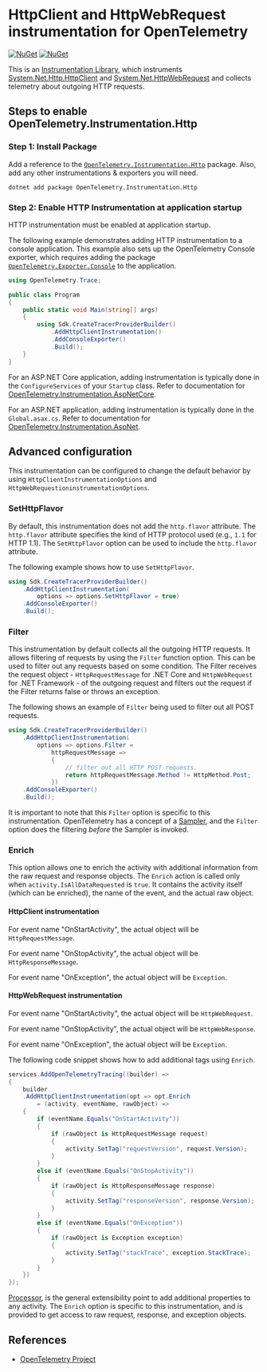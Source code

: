 # HttpClient and HttpWebRequest instrumentation for OpenTelemetry

[![NuGet](https://img.shields.io/nuget/v/OpenTelemetry.Instrumentation.Http.svg)](https://www.nuget.org/packages/OpenTelemetry.Instrumentation.Http)
[![NuGet](https://img.shields.io/nuget/dt/OpenTelemetry.Instrumentation.Http.svg)](https://www.nuget.org/packages/OpenTelemetry.Instrumentation.Http)

This is an
[Instrumentation Library](https://github.com/open-telemetry/opentelemetry-specification/blob/master/specification/glossary.md#instrumentation-library),
which instruments
[System.Net.Http.HttpClient](https://docs.microsoft.com/dotnet/api/system.net.http.httpclient)
and
[System.Net.HttpWebRequest](https://docs.microsoft.com/dotnet/api/system.net.httpwebrequest)
and collects telemetry about outgoing HTTP requests.

## Steps to enable OpenTelemetry.Instrumentation.Http

### Step 1: Install Package

Add a reference to the [`OpenTelemetry.Instrumentation.Http`](https://www.nuget.org/packages/OpenTelemetry.Instrumentation.Http)
package. Also, add any other instrumentations & exporters you will need.

```shell
dotnet add package OpenTelemetry.Instrumentation.Http
```

### Step 2: Enable HTTP Instrumentation at application startup

HTTP instrumentation must be enabled at application startup.

The following example demonstrates adding HTTP instrumentation to a
console application. This example also sets up the OpenTelemetry Console
exporter, which requires adding the package
[`OpenTelemetry.Exporter.Console`](../OpenTelemetry.Exporter.Console/README.md)
to the application.

```csharp
using OpenTelemetry.Trace;

public class Program
{
    public static void Main(string[] args)
    {
        using Sdk.CreateTracerProviderBuilder()
            .AddHttpClientInstrumentation()
            .AddConsoleExporter()
            .Build();
    }
}
```

For an ASP.NET Core application, adding instrumentation is typically done in
the `ConfigureServices` of your `Startup` class. Refer to documentation for
[OpenTelemetry.Instrumentation.AspNetCore](../OpenTelemetry.Instrumentation.AspNetCore/README.md).

For an ASP.NET application, adding instrumentation is typically done in the
`Global.asax.cs`. Refer to documentation for [OpenTelemetry.Instrumentation.AspNet](../OpenTelemetry.Instrumentation.AspNet/README.md).

## Advanced configuration

This instrumentation can be configured to change the default behavior by using
`HttpClientInstrumentationOptions` and
`HttpWebRequestioninstrumentationOptions`.

### SetHttpFlavor

By default, this instrumentation does not add the `http.flavor` attribute. The
`http.flavor` attribute specifies the kind of HTTP protocol used
(e.g., `1.1` for HTTP 1.1). The `SetHttpFlavor` option can be used to include
the `http.flavor` attribute.

The following example shows how to use `SetHttpFlavor`.

```csharp
using Sdk.CreateTracerProviderBuilder()
    .AddHttpClientInstrumentation(
        options => options.SetHttpFlavor = true)
    .AddConsoleExporter()
    .Build();
```

### Filter

This instrumentation by default collects all the outgoing HTTP requests. It
allows filtering of requests by using the `Filter` function option.
This can be used to filter out any requests based on some condition. The Filter
receives the request object - `HttpRequestMessage` for .NET Core and
`HttpWebRequest` for .NET Framework - of the outgoing request and filters out
the request if the Filter returns false or throws an exception.

The following shows an example of `Filter` being used to filter out all POST
requests.

```csharp
using Sdk.CreateTracerProviderBuilder()
    .AddHttpClientInstrumentation(
        options => options.Filter =
            httpRequestMessage =>
            {
                // filter out all HTTP POST requests.
                return httpRequestMessage.Method != HttpMethod.Post;
            })
    .AddConsoleExporter()
    .Build();
```

It is important to note that this `Filter` option is specific to this
instrumentation. OpenTelemetry has a concept of a
[Sampler](https://github.com/open-telemetry/opentelemetry-specification/blob/master/specification/trace/sdk.md#sampling),
and the `Filter` option does the filtering *before* the Sampler is invoked.

### Enrich

This option allows one to enrich the activity with additional information
from the raw request and response objects. The `Enrich` action is
called only when `activity.IsAllDataRequested` is `true`. It contains the
activity itself (which can be enriched), the name of the event, and the
actual raw object.

#### HttpClient instrumentation

For event name "OnStartActivity", the actual object will be
`HttpRequestMessage`.

For event name "OnStopActivity", the actual object will be
`HttpResponseMessage`.

For event name "OnException", the actual object will be
`Exception`.

#### HttpWebRequest instrumentation

For event name "OnStartActivity", the actual object will be
`HttpWebRequest`.

For event name "OnStopActivity", the actual object will be
`HttpWebResponse`.

For event name "OnException", the actual object will be
`Exception`.

The following code snippet shows how to add additional tags using `Enrich`.

```csharp
services.AddOpenTelemetryTracing((builder) =>
{
    builder
    .AddHttpClientInstrumentation(opt => opt.Enrich
        = (activity, eventName, rawObject) =>
    {
        if (eventName.Equals("OnStartActivity"))
        {
            if (rawObject is HttpRequestMessage request)
            {
                activity.SetTag("requestVersion", request.Version);
            }
        }
        else if (eventName.Equals("OnStopActivity"))
        {
            if (rawObject is HttpResponseMessage response)
            {
                activity.SetTag("responseVersion", response.Version);
            }
        }
        else if (eventName.Equals("OnException"))
        {
            if (rawObject is Exception exception)
            {
                activity.SetTag("stackTrace", exception.StackTrace);
            }
        }
    })
});
```

[Processor](../../docs/trace/extending-the-sdk/README.md#processor),
is the general extensibility point to add additional properties to any
activity. The `Enrich` option is specific to this instrumentation, and is
provided to get access to raw request, response, and exception objects.

## References

* [OpenTelemetry Project](https://opentelemetry.io/)

